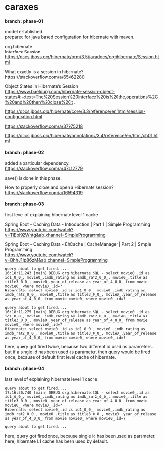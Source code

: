 # caraxes

#### branch : phase-01

model established.\
prepared for java based configuration for hibernate with maven.

org.hibernate\
Interface Session\
https://docs.jboss.org/hibernate/orm/3.5/javadocs/org/hibernate/Session.html

What exactly is a session in hibernate?\
https://stackoverflow.com/a/65462280

Object States in Hibernate’s Session\
https://www.baeldung.com/hibernate-session-object-states#:~:text=The%20Session%20interface%20is%20the,operations%2C%20and%20then%20close%20it
.

https://docs.jboss.org/hibernate/core/3.3/reference/en/html/session-configuration.html

https://stackoverflow.com/a/37975218

https://docs.jboss.org/hibernate/annotations/3.4/reference/en/html/ch01.html

#### branch : phase-02

added a particular dependency.\
https://stackoverflow.com/a/47412779

save() is done in this phase.

How to properly close and open a Hibernate session?\
https://stackoverflow.com/a/16594319

#### branch : phase-03

first level of explaining hibernate level 1 cache

Spring Boot - Caching Data - Introduction | Part 1 | Simple Programming\
https://www.youtube.com/watch?v=TiEpi92Whtg&ab_channel=SimpleProgramming

Spring Boot - Caching Data - EhCache | CacheManager | Part 2 | Simple Programming\
https://www.youtube.com/watch?v=BhhJ11p86zM&ab_channel=SimpleProgramming

````
query about to get fired....
16:18:11.243 [main] DEBUG org.hibernate.SQL - select movie0_.id as id1_0_0_, movie0_.imdb_rating as imdb_rat2_0_0_, movie0_.title as title3_0_0_, movie0_.year_of_release as year_of_4_0_0_ from movie movie0_ where movie0_.id=?
Hibernate: select movie0_.id as id1_0_0_, movie0_.imdb_rating as imdb_rat2_0_0_, movie0_.title as title3_0_0_, movie0_.year_of_release as year_of_4_0_0_ from movie movie0_ where movie0_.id=?

query about to get fired....
16:18:11.275 [main] DEBUG org.hibernate.SQL - select movie0_.id as id1_0_0_, movie0_.imdb_rating as imdb_rat2_0_0_, movie0_.title as title3_0_0_, movie0_.year_of_release as year_of_4_0_0_ from movie movie0_ where movie0_.id=?
Hibernate: select movie0_.id as id1_0_0_, movie0_.imdb_rating as imdb_rat2_0_0_, movie0_.title as title3_0_0_, movie0_.year_of_release as year_of_4_0_0_ from movie movie0_ where movie0_.id=?
````

here, query got fired twice, because two different id used as parameters.\
but if a single id has been used as parameter, then query would be fired once, because of default first level cache of
hibernate.

#### branch : phase-04

last level of explaining hibernate level 1 cache

````
query about to get fired....
17:16:30.740 [main] DEBUG org.hibernate.SQL - select movie0_.id as id1_0_0_, movie0_.imdb_rating as imdb_rat2_0_0_, movie0_.title as title3_0_0_, movie0_.year_of_release as year_of_4_0_0_ from movie movie0_ where movie0_.id=?
Hibernate: select movie0_.id as id1_0_0_, movie0_.imdb_rating as imdb_rat2_0_0_, movie0_.title as title3_0_0_, movie0_.year_of_release as year_of_4_0_0_ from movie movie0_ where movie0_.id=?

query about to get fired....
````

here, query got fired once, because single id has been used as parameter.\
here, hibernate L1 cache has been used by default.


















